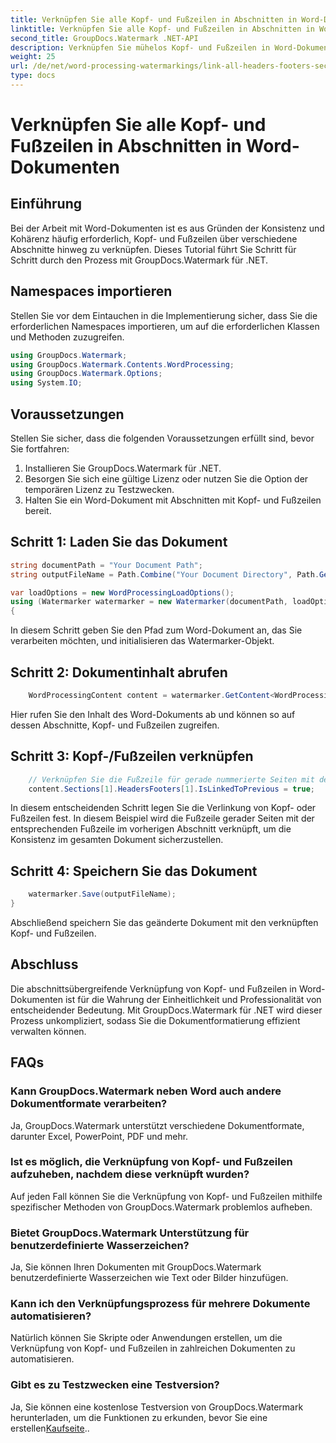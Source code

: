```yaml
---
title: Verknüpfen Sie alle Kopf- und Fußzeilen in Abschnitten in Word-Dokumenten
linktitle: Verknüpfen Sie alle Kopf- und Fußzeilen in Abschnitten in Word-Dokumenten
second_title: GroupDocs.Watermark .NET-API
description: Verknüpfen Sie mühelos Kopf- und Fußzeilen in Word-Dokumenten mit GroupDocs.Watermark für .NET. Sorgen Sie mühelos für Konsistenz und Professionalität.
weight: 25
url: /de/net/word-processing-watermarkings/link-all-headers-footers-section-word-docs/
type: docs
---
```

# Verknüpfen Sie alle Kopf- und Fußzeilen in Abschnitten in Word-Dokumenten

## Einführung
Bei der Arbeit mit Word-Dokumenten ist es aus Gründen der Konsistenz und Kohärenz häufig erforderlich, Kopf- und Fußzeilen über verschiedene Abschnitte hinweg zu verknüpfen. Dieses Tutorial führt Sie Schritt für Schritt durch den Prozess mit GroupDocs.Watermark für .NET.
## Namespaces importieren
Stellen Sie vor dem Eintauchen in die Implementierung sicher, dass Sie die erforderlichen Namespaces importieren, um auf die erforderlichen Klassen und Methoden zuzugreifen.
```csharp
using GroupDocs.Watermark;
using GroupDocs.Watermark.Contents.WordProcessing;
using GroupDocs.Watermark.Options;
using System.IO;
```
## Voraussetzungen
Stellen Sie sicher, dass die folgenden Voraussetzungen erfüllt sind, bevor Sie fortfahren:
1. Installieren Sie GroupDocs.Watermark für .NET.
2. Besorgen Sie sich eine gültige Lizenz oder nutzen Sie die Option der temporären Lizenz zu Testzwecken.
3. Halten Sie ein Word-Dokument mit Abschnitten mit Kopf- und Fußzeilen bereit.
## Schritt 1: Laden Sie das Dokument
```csharp
string documentPath = "Your Document Path";
string outputFileName = Path.Combine("Your Document Directory", Path.GetFileName(documentPath));

var loadOptions = new WordProcessingLoadOptions();
using (Watermarker watermarker = new Watermarker(documentPath, loadOptions))
{
```
In diesem Schritt geben Sie den Pfad zum Word-Dokument an, das Sie verarbeiten möchten, und initialisieren das Watermarker-Objekt.
## Schritt 2: Dokumentinhalt abrufen
```csharp
    WordProcessingContent content = watermarker.GetContent<WordProcessingContent>();
```
Hier rufen Sie den Inhalt des Word-Dokuments ab und können so auf dessen Abschnitte, Kopf- und Fußzeilen zugreifen.
## Schritt 3: Kopf-/Fußzeilen verknüpfen
```csharp
    // Verknüpfen Sie die Fußzeile für gerade nummerierte Seiten mit der entsprechenden Fußzeile im vorherigen Abschnitt
    content.Sections[1].HeadersFooters[1].IsLinkedToPrevious = true;
```
In diesem entscheidenden Schritt legen Sie die Verlinkung von Kopf- oder Fußzeilen fest. In diesem Beispiel wird die Fußzeile gerader Seiten mit der entsprechenden Fußzeile im vorherigen Abschnitt verknüpft, um die Konsistenz im gesamten Dokument sicherzustellen.

## Schritt 4: Speichern Sie das Dokument
```csharp
    watermarker.Save(outputFileName);
}
```
Abschließend speichern Sie das geänderte Dokument mit den verknüpften Kopf- und Fußzeilen.

## Abschluss
Die abschnittsübergreifende Verknüpfung von Kopf- und Fußzeilen in Word-Dokumenten ist für die Wahrung der Einheitlichkeit und Professionalität von entscheidender Bedeutung. Mit GroupDocs.Watermark für .NET wird dieser Prozess unkompliziert, sodass Sie die Dokumentformatierung effizient verwalten können.
## FAQs
### Kann GroupDocs.Watermark neben Word auch andere Dokumentformate verarbeiten?
Ja, GroupDocs.Watermark unterstützt verschiedene Dokumentformate, darunter Excel, PowerPoint, PDF und mehr.
### Ist es möglich, die Verknüpfung von Kopf- und Fußzeilen aufzuheben, nachdem diese verknüpft wurden?
Auf jeden Fall können Sie die Verknüpfung von Kopf- und Fußzeilen mithilfe spezifischer Methoden von GroupDocs.Watermark problemlos aufheben.
### Bietet GroupDocs.Watermark Unterstützung für benutzerdefinierte Wasserzeichen?
Ja, Sie können Ihren Dokumenten mit GroupDocs.Watermark benutzerdefinierte Wasserzeichen wie Text oder Bilder hinzufügen.
### Kann ich den Verknüpfungsprozess für mehrere Dokumente automatisieren?
Natürlich können Sie Skripte oder Anwendungen erstellen, um die Verknüpfung von Kopf- und Fußzeilen in zahlreichen Dokumenten zu automatisieren.
### Gibt es zu Testzwecken eine Testversion?
 Ja, Sie können eine kostenlose Testversion von GroupDocs.Watermark herunterladen, um die Funktionen zu erkunden, bevor Sie eine erstellen[Kaufseite](https://purchase.groupdocs.com/temporary-license/)..